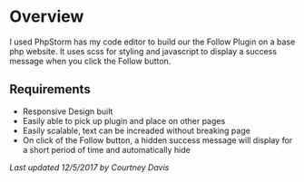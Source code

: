 # Overview
I used PhpStorm has my code editor to build our the Follow Plugin on a base php website. It uses scss for styling and javascript to display a success message when you click the Follow button.


## Requirements
- Responsive Design built
- Easily able to pick up plugin and place on other pages
- Easily scalable, text can be increaded without breaking page
- On click of the Follow button, a hidden success message will display for a short period of time and automatically hide


_Last updated 12/5/2017 by Courtney Davis_